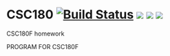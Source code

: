 # CSC180 [![Build Status](https://travis-ci.org/Louis-He/CSC180.svg?branch=master)](https://travis-ci.org/Louis-He/CSC180) [![](https://img.shields.io/badge/testcov-80%25-yellowgreen.svg)](https://travis-ci.org/Louis-He/CSC180) [![](https://img.shields.io/badge/python-2.6-blue.svg)](https://www.python.org/download/releases/2.6/) [![](https://img.shields.io/badge/python-2.7-blue.svg)](https://www.python.org/download/releases/2.7/)
CSC180F homework

PROGRAM FOR CSC180F
